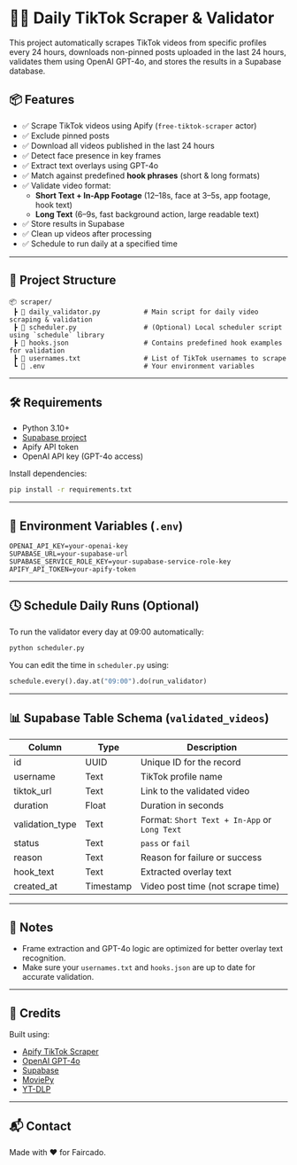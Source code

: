 # 🕵️‍♀️ Daily TikTok Scraper & Validator

This project automatically scrapes TikTok videos from specific profiles every 24 hours, downloads non-pinned posts uploaded in the last 24 hours, validates them using OpenAI GPT-4o, and stores the results in a Supabase database.

## 📦 Features

- ✅ Scrape TikTok videos using Apify (`free-tiktok-scraper` actor)
- ✅ Exclude pinned posts
- ✅ Download all videos published in the last 24 hours
- ✅ Detect face presence in key frames
- ✅ Extract text overlays using GPT-4o
- ✅ Match against predefined **hook phrases** (short & long formats)
- ✅ Validate video format:
  - **Short Text + In-App Footage** (12–18s, face at 3–5s, app footage, hook text)
  - **Long Text** (6–9s, fast background action, large readable text)
- ✅ Store results in Supabase
- ✅ Clean up videos after processing
- ✅ Schedule to run daily at a specified time

---

## 📁 Project Structure

```
📦 scraper/
 ┣ 📄 daily_validator.py           # Main script for daily video scraping & validation
 ┣ 📄 scheduler.py                 # (Optional) Local scheduler script using `schedule` library
 ┣ 📄 hooks.json                   # Contains predefined hook examples for validation
 ┣ 📄 usernames.txt                # List of TikTok usernames to scrape
 ┗ 📄 .env                         # Your environment variables
```

---

## 🛠 Requirements

- Python 3.10+
- [Supabase project](https://supabase.com/)
- Apify API token
- OpenAI API key (GPT-4o access)

Install dependencies:
```bash
pip install -r requirements.txt
```

---

## 🔐 Environment Variables (`.env`)

```
OPENAI_API_KEY=your-openai-key
SUPABASE_URL=your-supabase-url
SUPABASE_SERVICE_ROLE_KEY=your-supabase-service-role-key
APIFY_API_TOKEN=your-apify-token
```

---

## 🕓 Schedule Daily Runs (Optional)

To run the validator every day at 09:00 automatically:

```bash
python scheduler.py
```

You can edit the time in `scheduler.py` using:
```python
schedule.every().day.at("09:00").do(run_validator)
```

---

## 📊 Supabase Table Schema (`validated_videos`)

| Column         | Type    | Description                                 |
|----------------|---------|---------------------------------------------|
| id             | UUID    | Unique ID for the record                    |
| username       | Text    | TikTok profile name                         |
| tiktok_url     | Text    | Link to the validated video                 |
| duration       | Float   | Duration in seconds                         |
| validation_type| Text    | Format: `Short Text + In-App` or `Long Text`|
| status         | Text    | `pass` or `fail`                            |
| reason         | Text    | Reason for failure or success               |
| hook_text      | Text    | Extracted overlay text                      |
| created_at     | Timestamp | Video post time (not scrape time)         |

---

## 📌 Notes

- Frame extraction and GPT-4o logic are optimized for better overlay text recognition.
- Make sure your `usernames.txt` and `hooks.json` are up to date for accurate validation.

---

## 🤖 Credits

Built using:
- [Apify TikTok Scraper](https://apify.com/clockworks/free-tiktok-scraper)
- [OpenAI GPT-4o](https://platform.openai.com/docs/)
- [Supabase](https://supabase.com/)
- [MoviePy](https://zulko.github.io/moviepy/)
- [YT-DLP](https://github.com/yt-dlp/yt-dlp)

---

## 📬 Contact

Made with ❤️ for Faircado.  
